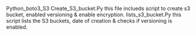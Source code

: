 Python_boto3_S3
    Create_S3_bucket.Py
        this file inclueds script to create s3 bucket, enabled versioning & enable encryption.
    lists_s3_bucket.Py
        this script lists the S3 buckets, date of creation & checks if versioning is enabled.
